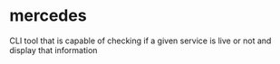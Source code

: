 # mercedes
CLI tool that is capable of checking if a given service is live or not and display that information
